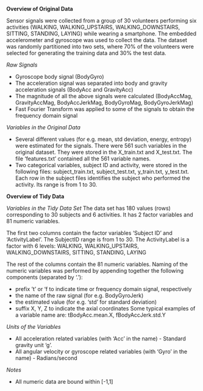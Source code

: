 **Overview of Original Data**

Sensor signals were collected from a group of 30 volunteers performing six activities (WALKING, WALKING_UPSTAIRS, WALKING_DOWNSTAIRS, SITTING, STANDING, LAYING) while wearing a smartphone. The embedded accelerometer and gyroscope was used to collect the data. The dataset was randomly partitioned into two sets, where 70% of the volunteers were selected for generating the training data and 30% the test data.

*Raw Signals*
- Gyroscope body signal (BodyGyro)
- The acceleration signal was separated into body and gravity acceleration signals (BodyAcc and GravityAcc)
- The magnitude of all the above signals were calculated (BodyAccMag, GravityAccMag, BodyAccJerkMag, BodyGyroMag, BodyGyroJerkMag)
- Fast Fourier Transform was applied to some of the signals to obtain the frequency domain signal

*Variables in the Original Data*
- Several different values (for e.g. mean, std deviation, energy, entropy) were estimated for the signals. There were 561 such variables in the original dataset. They were stored in the X_train.txt and X_test.txt. The file ‘features.txt’ contained all the 561 variable names.
- Two categorical variables, subject ID and activity, were stored in the following files: subject_train.txt, subject_test.txt, y_train.txt, y_test.txt. Each row in the subject files identifies the subject who performed the activity. Its range is from 1 to 30.



**Overview of Tidy Data**

*Variables in the Tidy Data Set*
The data set has 180 values (rows) corresponding to 30 subjects and 6 activities. It has 2 factor variables and 81 numeric variables.

The first two columns contain the factor variables ‘Subject ID’ and ‘ActivityLabel’. The SubjectID range is from 1 to 30. The ActivityLabel is a factor with 6 levels: WALKING, WALKING_UPSTAIRS, WALKING_DOWNSTAIRS, SITTING, STANDING, LAYING

The rest of the columns contain the 81 numeric variables. Naming of the numeric variables was performed by appending together the following components (separated by ‘.’):
- prefix ’t’ or ‘f to indicate time or frequency domain signal, respectively
- the name of the raw signal (for e.g. BodyGyroJerk)
- the estimated value (for e.g. ‘std’ for standard deviation)
- suffix X, Y, Z to indicate the axial coordinates
Some typical examples of a variable name are: tBodyAcc.mean.X, fBodyAccJerk.std.Y

*Units of the Variables*
- All acceleration related variables (with ‘Acc’ in the name) - Standard gravity unit ‘g’.
- All angular velocity or gyroscope related variables (with ‘Gyro’ in the name) - Radians/second

*Notes*
- All numeric data are bound within [-1,1]
